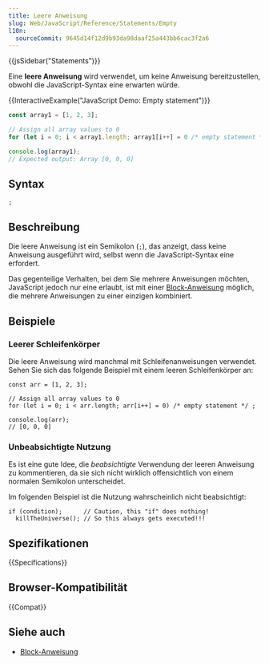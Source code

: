 ```yaml
---
title: Leere Anweisung
slug: Web/JavaScript/Reference/Statements/Empty
l10n:
  sourceCommit: 9645d14f12d9b93da98daaf25a443bb6cac3f2a6
---
```


{{jsSidebar("Statements")}}

Eine **leere Anweisung** wird verwendet, um keine Anweisung bereitzustellen, obwohl die JavaScript-Syntax eine erwarten würde.

{{InteractiveExample("JavaScript Demo: Empty statement")}}

```js interactive-example
const array1 = [1, 2, 3];

// Assign all array values to 0
for (let i = 0; i < array1.length; array1[i++] = 0 /* empty statement */);

console.log(array1);
// Expected output: Array [0, 0, 0]
```

## Syntax

```js-nolint
;
```

## Beschreibung

Die leere Anweisung ist ein Semikolon (`;`), das anzeigt, dass keine Anweisung ausgeführt wird, selbst wenn die JavaScript-Syntax eine erfordert.

Das gegenteilige Verhalten, bei dem Sie mehrere Anweisungen möchten, JavaScript jedoch nur eine erlaubt, ist mit einer [Block-Anweisung](/de/docs/Web/JavaScript/Reference/Statements/block) möglich, die mehrere Anweisungen zu einer einzigen kombiniert.

## Beispiele

### Leerer Schleifenkörper

Die leere Anweisung wird manchmal mit Schleifenanweisungen verwendet. Sehen Sie sich das folgende Beispiel mit einem leeren Schleifenkörper an:

```js-nolint
const arr = [1, 2, 3];

// Assign all array values to 0
for (let i = 0; i < arr.length; arr[i++] = 0) /* empty statement */ ;

console.log(arr);
// [0, 0, 0]
```

### Unbeabsichtigte Nutzung

Es ist eine gute Idee, die _beabsichtigte_ Verwendung der leeren Anweisung zu kommentieren, da sie sich nicht wirklich offensichtlich von einem normalen Semikolon unterscheidet.

Im folgenden Beispiel ist die Nutzung wahrscheinlich nicht beabsichtigt:

```js-nolint example-bad
if (condition);      // Caution, this "if" does nothing!
  killTheUniverse(); // So this always gets executed!!!
```

## Spezifikationen

{{Specifications}}

## Browser-Kompatibilität

{{Compat}}

## Siehe auch

- [Block-Anweisung](/de/docs/Web/JavaScript/Reference/Statements/block)
